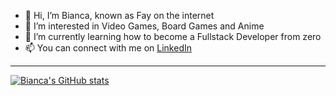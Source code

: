- 👋 Hi, I’m Bianca, known as Fay on the internet
- 👀 I’m interested in Video Games, Board Games and Anime
- 🌱 I’m currently learning how to become a Fullstack Developer from zero
- 📫 You can connect with me on [LinkedIn](https://www.linkedin.com/in/bianca-toller/)

<hr />

[![Bianca's GitHub stats](https://github-readme-stats.vercel.app/api?username=bitoller)](https://github.com/bitoller/github-readme-stats)


<!---
bitoller/bitoller is a ✨ special ✨ repository because its `README.md` (this file) appears on your GitHub profile.
You can click the Preview link to take a look at your changes.
--->
